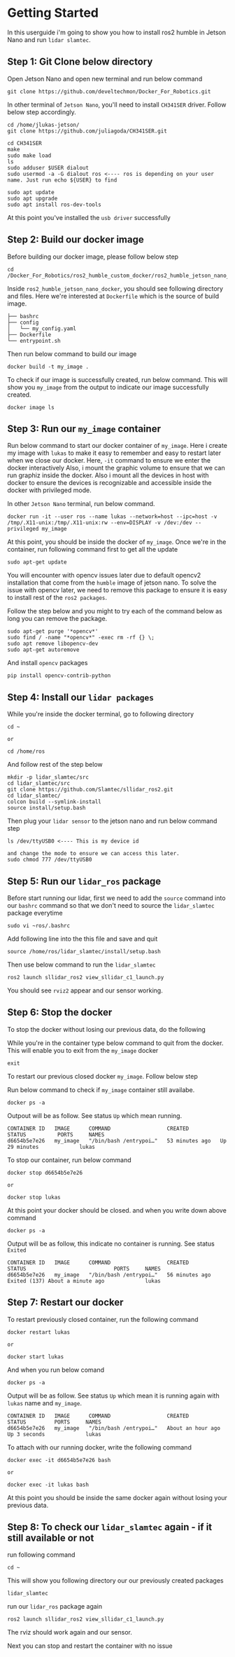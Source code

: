 # Getting Started

In this userguide i'm going to show you how to install ros2 humble in Jetson Nano
and run `lidar slamtec`.

## Step 1: Git Clone below directory
Open Jetson Nano and open new terminal and run below command
```
git clone https://github.com/develtechmon/Docker_For_Robotics.git
```
In other terminal of `Jetson Nano`, you'll need to install `CH341SER` driver.
Follow below step accordingly.
```
cd /home/jlukas-jetson/
git clone https://github.com/juliagoda/CH341SER.git

cd CH341SER
make
sudo make load
ls
sudo adduser $USER dialout
sudo usermod -a -G dialout ros <---- ros is depending on your user name. Just run echo ${USER} to find

sudo apt update
sudo apt upgrade
sudo apt install ros-dev-tools
```
At this point you've installed the `usb driver` successfully

## Step 2: Build our docker image
Before building our docker image, please follow below step
```
cd /Docker_For_Robotics/ros2_humble_custom_docker/ros2_humble_jetson_nano_docker
```
Inside `ros2_humble_jetson_nano_docker`, you should see following directory and files.
Here we're interested at `Dockerfile` which is the source of build image.
```
├── bashrc
├── config
│   └── my_config.yaml
├── Dockerfile
└── entrypoint.sh
```
Then run below command to build our image
```
docker build -t my_image .
```
To check if our image is successfully created, run below command. 
This will show you `my_image` from the output to indicate our image successfully created.
```
docker image ls
```
## Step 3: Run our `my_image` container

Run below command to start our docker container of `my_image`.
Here i create my image with `lukas` to make it easy to remember and easy to restart later when we close our docker.
Here, `-it` command to ensure we enter the docker interactively
Also, i mount the graphic volume to ensure that we can run graphiz inside the docker.
Also i mount all the devices in host with docker to ensure the devices is recognizable and accessible inside the docker with privileged mode.

In other `Jetson Nano` terminal, run below command.
```
docker run -it --user ros --name lukas --network=host --ipc=host -v /tmp/.X11-unix:/tmp/.X11-unix:rw --env=DISPLAY -v /dev:/dev --privileged my_image
```

At this point, you should be inside the docker of `my_image`. Once we're in the container, run following command first to get all the update
```
sudo apt-get update
```

You will encounter with opencv issues later due to default opencv2 installation that come from the `humble` image
of jetson nano. To solve the issue with opencv later, we need to remove this package to ensure it is easy to install
rest of the `ros2 packages`.

Follow the step below and you might to try each of the command below as long you can remove the package.
```
sudo apt-get purge '*opencv*'
sudo find / -name "*opencv*" -exec rm -rf {} \;
sudo apt remove libopencv-dev
sudo apt-get autoremove
```
And install `opencv` packages
```
pip install opencv-contrib-python
```

## Step 4: Install our `lidar packages`

While you're inside the docker terminal, go to following directory
```
cd ~

or

cd /home/ros
```

And follow rest of the step below
```
mkdir -p lidar_slamtec/src
cd lidar_slamtec/src
git clone https://github.com/Slamtec/sllidar_ros2.git
cd lidar_slamtec/
colcon build --symlink-install
source install/setup.bash
```
Then plug your `lidar sensor` to the jetson nano and run below command step
```
ls /dev/ttyUSB0 <---- This is my device id

and change the mode to ensure we can access this later.
sudo chmod 777 /dev/ttyUSB0
```

## Step 5: Run our `lidar_ros` package

Before start running our lidar, first we need to add the `source` command into our `bashrc` command
so that we don't need to source the `lidar_slamtec` package everytime
```
sudo vi ~ros/.bashrc
```
Add following line into the this file and save and quit
```
source /home/ros/lidar_slamtec/install/setup.bash 
```

Then use below command to run the `lidar_slamtec`
```
ros2 launch sllidar_ros2 view_sllidar_c1_launch.py
```
You should see `rviz2` appear and our sensor working.

## Step 6: Stop the docker 
To stop the docker without losing our previous data, do the following

While you're in the container type below command to quit from the docker. This will enable you
to exit from the `my_image` docker
```
exit
```

To restart our previous closed docker `my_image`. Follow below step

Run below command to check if `my_image` container still availabe.
```
docker ps -a
```

Outpout will be as follow. See status `Up` which mean running.
```
CONTAINER ID   IMAGE      COMMAND                  CREATED          STATUS          PORTS     NAMES
d6654b5e7e26   my_image   "/bin/bash /entrypoi…"   53 minutes ago   Up 29 minutes             lukas
```
To stop our container, run below command
```
docker stop d6654b5e7e26

or

docker stop lukas
```
At this point your docker should be closed. and when you write down above command
```
docker ps -a
```
Output will be as follow, this indicate no container is running. See status `Exited`
```
CONTAINER ID   IMAGE      COMMAND                  CREATED          STATUS                            PORTS     NAMES
d6654b5e7e26   my_image   "/bin/bash /entrypoi…"   56 minutes ago   Exited (137) About a minute ago             lukas
```
## Step 7: Restart our docker
To restart previously closed container, run the following command
```
docker restart lukas

or

docker start lukas
```
And when you run below comand
```
docker ps -a
```
Output will be as follow. See status `Up` which mean it is running again with `lukas` name and `my_image`.
```
CONTAINER ID   IMAGE      COMMAND                  CREATED             STATUS         PORTS     NAMES
d6654b5e7e26   my_image   "/bin/bash /entrypoi…"   About an hour ago   Up 3 seconds             lukas
```
To attach with our running docker, write the following command
```
docker exec -it d6654b5e7e26 bash

or

docker exec -it lukas bash
```

At this point you should be inside the same docker again without losing your previous data.

## Step 8: To check our `lidar_slamtec` again - if it still available or not

run following command
```
cd ~
```
This will show you following directory our our previously created packages
```
lidar_slamtec
```
run our `lidar_ros` package again
```
ros2 launch sllidar_ros2 view_sllidar_c1_launch.py
```

The rviz should work again and our sensor.

Next you can stop and restart the container with no issue
